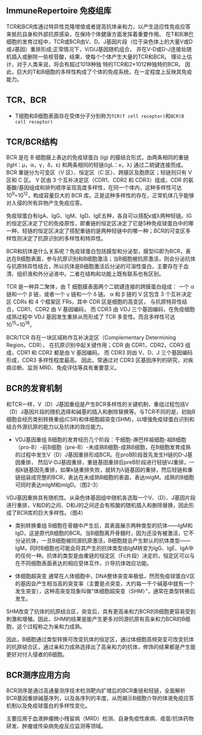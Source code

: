 ## ImmuneRepertoire 免疫组库

TCR和BCR库通过特异性克隆增值或者提高抗体亲和力，以产生适应性免疫应答来抵抗自身和外部抗原感染，在保持个体健康方面发挥着重要作用。 
在T和B淋巴细胞的发育过程中，TCR或BCR由V、D、J基因片段（位于染色体上的大量V或D或J基因）重排形成;正常情况下，V/D/J基因随机组合，
并在V-D或D-J连接处随机插入或删除一些核苷酸，结果，使每个个体产生大量的TCR和BCR。 理论上估计，对于人类来说，将会有超过1018种独
特的TCR和2×1012种独特的BCR。 因此，巨大的T和B细胞的多样性构成了个体的免疫系统，在一定程度上反映其免疫能力。


## TCR、BCR
- T细胞和B细胞表面存在受体分子分别称为`TCR(T cell receptor)`和`BCR(B cell receptor)`

## TCR/BCR结构
BCR 是在 B 细胞膜上表达的免疫球蛋白 (Ig) 的膜结合形式，由两条相同的重链 (IgH：µ，α，γ，δ，ε) 和两条相同的轻链(IgL：κ，λ) 通过二硫键连接而成。BCR 重链分为可变区（V 区）、恒定区（C 区）、跨膜区及胞质区；轻链则只有 V 区和 C 区。
V 区由 3 个互补决定区（CDR1、CDR2 和 CDR3）组成，CDR 的氨基酸/基因组成和排列顺序呈现高度多样性，在同一个体内，这种多样性可达 10<sup>9</sup>~10<sup>12</sup>，构成容量巨大的 BCR 库。正是这种多样性的存在，正常机体几乎能够对入侵的所有异物产生免疫应答。

免疫球蛋白有IgA、IgG、IgM、IgD、IgE五种，各自可以搭配κ或λ两种轻链。IG的恒定区决定了它的免疫原性，即重链的恒定区决定了它是5种免疫球蛋白中的哪一种，轻链的恒定区决定了搭配重链的是两种轻链中的哪一种；BCR的可变区多样性则决定了抗原识别的多样性和特异性。

BCR和抗体是什么关系呢？免疫球蛋白包括膜型和分泌型，膜型IG即为BCR，表达在B细胞表面，参与抗原识别和B细胞激活；当B细胞被抗原激活，则会分泌抗体与抗原特异性结合，所以抗体是B细胞激活后分泌的可溶性蛋白，主要存在于血清、组织液和外分泌液中。二者在结构和功能上既有联系也有区别。


TCR 是一种异二聚体，由 T 细胞膜表面两个二硫键连接的跨膜蛋白组成：
一个 α 链和一个 β 链，或者一个 γ 链和一个 δ 链。
α 和 β 链的 V 区包含 3 个互补决定区 CDRs 和 4 个框架区 FRs，其中 CDR 区是细胞的高变区，
与抗原特异性结合，CDR1、CDR2 由 V 基因编码，
而 CDR3 由 VDJ 三个基因编码，在免疫细胞成熟过程中 VDJ 基因发生重排从而形成了 TCR 多变性。而且多样性可达 10<sup>15</sup>~10<sup>18</sup>。


BCR/TCR 存在一块区域称作互补决定区（Complementary Determining Region，CDR），
在抗原识别中起关键作用；CDR 由 CDR1，CDR2，CDR3 组成，CDR1 和 CDR2 都是由 V 基因编码，
而 CDR3 则由 V、D、J 三个基因编码形成，CDR3 多样性程度最高。
因此，常通过对 CDR3 区基因序列的研究，对疾病诊断、监测 MRD、免疫评估等具有重要意义。

## BCR的发育机制
和TCR一样，V（D）J基因重组是产生BCR多样性的关键机制，重组过程包括V（D）J基因片段的随机选择和碱基的插入和删除替换等。与TCR不同的是，初始B细胞会经历类别转换重组(CSR)和体细胞超突变(SHM)，以增强免疫球蛋白识别和结合外源抗原的能力以及抗体的效应能力。

- VDJ基因重组
B细胞的发育经历几个阶段：干细胞-淋巴样祖细胞-祖B细胞（pro-B）-前B细胞（pre-B）-未成熟B细胞-成熟B细胞，在B细胞发育成熟的过程中发生V（D）J基因重排形成BCR。在proB阶段首先发生H链的D-J基因重排， 然后V-DJ基因重排，重链基因重排后preB阶段进行轻链VJ重排，一般k链基因先重排，如果k链重排失败，就转为λ链基因的重排，然后轻链和重链组装成完整的BCR，表达在未成熟B细胞的表面，表达mIgM。成熟的B细胞可同时表达mIgM和mIgD。（图2-3）

VDJ基因重排具有随机性。从染色体基因组中随机各选取一个V、（D）、J基因片段进行重排，V和D的之间、D和J的之间还会有核酸的随机插入和删除替换，因此形成了BCR库的巨大多样性。（图4）

- 类别转换重组
B细胞在骨髓中产生后，其表面展示两种类型的抗体——IgM和IgD，这是原代B细胞的BCR。当B细胞离开骨髓时，因为还没有被激活，它不分泌抗体，一旦B细胞被同源抗原激活，B细胞就会产生默认的抗体类型——IgM，同时B细胞也可能会将其产生的抗体类型由IgM转变为IgG、IgE、IgA中的任何一种。抗体的类型是由重链的恒定区（Fc片段）决定的，恒定区可以与在不同细胞表面表达的相应受体互作，介导抗体效应功能。

- 体细胞超突变
通常在人体细胞中，DNA整体突变率极低，然而免疫球蛋白V区的基因会产生相当高的突变率（主要是点突变，大约每一千个碱基中就有一个发生突变），这种高突变现象叫做“体细胞超突变（SHM）”，通常在类型转换后发生。

SHM改变了抗体的抗原结合区，突变后，具有更高亲和力BCR的B细胞更容易受到刺激和增殖。因此，SHM的结果是能产生更多对同源抗原有高亲和力BCR的B细胞，这个过程称之为亲和力成熟。

因此，B细胞通过类型转换可改变抗体的恒定区，通过体细胞高频突变可改变抗体的抗原结合区，通过亲和力成熟选择出了高亲和力的抗体，修饰的结果都是产生能更好对付入侵者的B细胞。

## BCR测序应用方向
BCR测序是通过高通量测序技术检测靶向扩增后的BCR重链和轻链，全面解析BCR基因重排碱基序列，以及各序列的丰度，从而揭示B细胞介导的体液免疫应答机制以及免疫球蛋白的多样性变化。

主要应用于血液肿瘤微小残留病（MRD）检测、自身免疫性疾病、疫苗/抗体药物研发、肿瘤或传染病免疫反应监测等领域。



